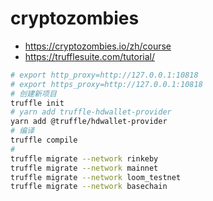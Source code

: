 # cryptozombies

- <https://cryptozombies.io/zh/course>
- <https://trufflesuite.com/tutorial/>

```bash
# export http_proxy=http://127.0.0.1:10818
# export https_proxy=http://127.0.0.1:10818
# 创建新项目
truffle init
# yarn add truffle-hdwallet-provider
yarn add @truffle/hdwallet-provider
# 编译
truffle compile
# 
truffle migrate --network rinkeby
truffle migrate --network mainnet
truffle migrate --network loom_testnet
truffle migrate --network basechain
```
